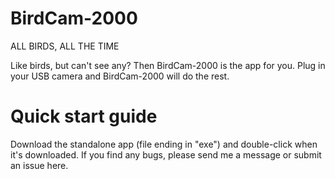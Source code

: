 # BirdCam-2000
ALL BIRDS, ALL THE TIME

Like birds, but can't see any? Then BirdCam-2000 is the app for you. Plug in your USB camera and BirdCam-2000 will do the rest.

# Quick start guide
Download the standalone app (file ending in "exe") and double-click when it's downloaded.
If you find any bugs, please send me a message or submit an issue here.
